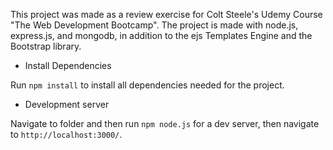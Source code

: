 This project was made as a review exercise for Colt Steele's Udemy Course "The Web Development Bootcamp". The project is made with node.js, express.js, and mongodb, in addition to the ejs Templates Engine and the Bootstrap library.

- Install Dependencies

Run `npm install` to install all dependencies needed for the project. 

- Development server

Navigate to folder and then run `npm node.js` for a dev server, then navigate to `http://localhost:3000/`.